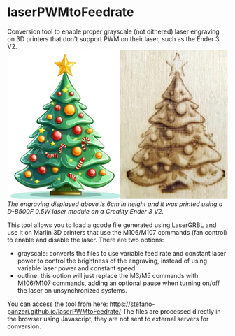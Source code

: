 # laserPWMtoFeedrate
Conversion tool to enable proper grayscale (not dithered) laser engraving on 3D printers that don't support PWM on their laser, such as the Ender 3 V2.
![Example picture comparing the original PNG file representing a Christmas tree with the engraved version made on a Creality Ender 3 V2 using this converter.](./grayscale-example.webp)
_The engraving displayed above is 6cm in height and it was printed using a D-B500F 0.5W laser module on a Creality Ender 3 V2._

This tool allows you to load a gcode file generated using LaserGRBL and use it on Marlin 3D printers that use the M106/M107 commands (fan control) to enable and disable the laser.
There are two options:
- grayscale: converts the files to use variable feed rate and constant laser power to control the brightness of the engraving, instead of using variable laser power and constant speed.
- outline: this option will just replace the M3/M5 commands with M106/M107 commands, adding an optional pause when turning on/off the laser on unsynchronized systems.

You can access the tool from here: https://stefano-panzeri.github.io/laserPWMtoFeedrate/
The files are processed directly in the browser using Javascript, they are not sent to external servers for conversion.

